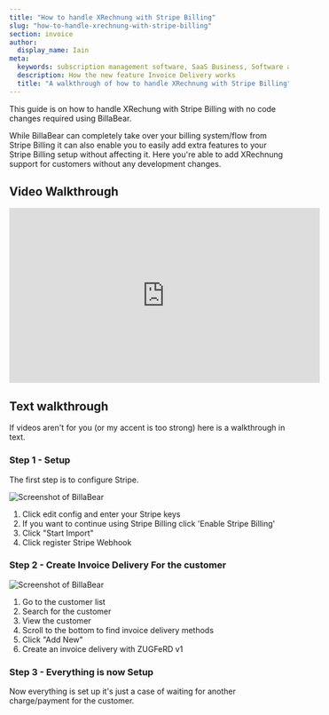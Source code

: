 ```yaml
---
title: "How to handle XRechnung with Stripe Billing"
slug: "how-to-handle-xrechnung-with-stripe-billing"
section: invoice
author:
  display_name: Iain
meta:
  keywords: subscription management software, SaaS Business, Software as a Service, BillaBear
  description: How the new feature Invoice Delivery works
  title: "A walkthrough of how to handle XRechnung with Stripe Billing"
---
```

This guide is on how to handle XRechung with Stripe Billing with no code changes required using BillaBear.

While BillaBear can completely take over your billing system/flow from Stripe Billing it can also enable you to easily add extra features to your Stripe Billing setup without affecting it. Here you're able to add XRechnung support for customers without any development changes.

## Video Walkthrough

<iframe width="560" height="315" src="https://www.youtube-nocookie.com/embed/FyFphhuAdFA?si=47hu0EYtAFQVurVd" title="YouTube video player" frameborder="0" allow="accelerometer; autoplay; clipboard-write; encrypted-media; gyroscope; picture-in-picture; web-share" referrerpolicy="strict-origin-when-cross-origin" allowfullscreen></iframe>

## Text walkthrough

If videos aren't for you (or my accent is too strong) here is a walkthrough in text.

### Step 1 - Setup

The first step is to configure Stripe.

![Screenshot of BillaBear](/images/guide/invoice/xrechnung-with-stripe/stripe_settings.png)

1. Click edit config and enter your Stripe keys
2. If you want to continue using Stripe Billing click 'Enable Stripe Billing'
3. Click "Start Import"
4. Click register Stripe Webhook

### Step 2 - Create Invoice Delivery For the customer

![Screenshot of BillaBear](/images/guide/invoice/xrechnung-with-stripe/create_new_invoice_delivery.png)

1. Go to the customer list
2. Search for the customer
3. View the customer
4. Scroll to the bottom to find invoice delivery methods
5. Click "Add New"
6. Create an invoice delivery with ZUGFeRD v1


### Step 3 - Everything is now Setup

Now everything is set up it's just a case of waiting for another charge/payment for the customer.
